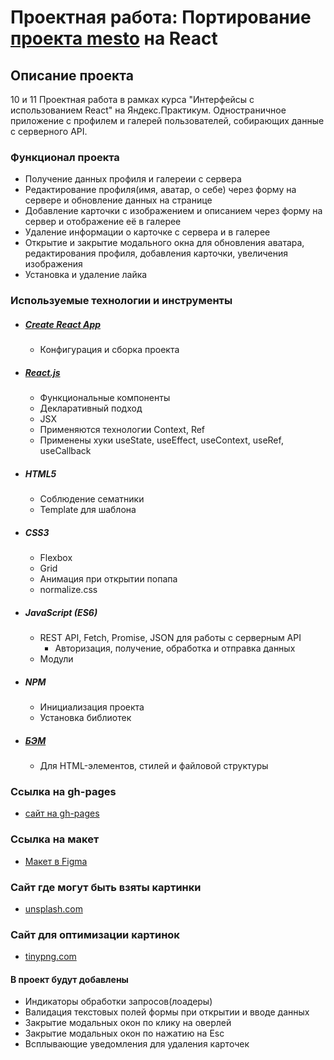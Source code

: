 # Проектная работа: Портирование [проекта mesto](https://github.com/DenisKozhevnikov/mesto) на React

## Описание проекта
10 и 11 Проектная работа в рамках курса "Интерфейсы с использованием React" на Яндекс.Практикум. Одностраничное приложение с профилем и галерей пользователей, собирающих данные с серверного API.

### Функционал проекта
* Получение данных профиля и галереии с сервера
* Редактирование профиля(имя, аватар, о себе) через форму на сервере и обновление данных на странице
* Добавление карточки с изображением и описанием через форму на сервер и отображение её в галерее
* Удаление информации о карточке с сервера и в галерее
* Открытие и закрытие модального окна для обновления аватара, редактирования профиля, добавления карточки, увеличения изображения
* Установка и удаление лайка 

### Используемые технологии и инструменты
* ##### [Create React App](https://github.com/facebook/create-react-app)
    * Конфигурация и сборка проекта 
* ##### [React.js](https://ru.reactjs.org/)
    * Функциональные компоненты
    * Декларативный подход
    * JSX
    * Применяются технологии Context, Ref
    * Применены хуки useState, useEffect, useContext, useRef, useCallback
* ##### HTML5
    * Соблюдение сематники
    * Template для шаблона
* ##### CSS3
    * Flexbox
    * Grid
    * Анимация при открытии попапа
    * normalize.css
* ##### JavaScript (ES6)
    * REST API, Fetch, Promise, JSON для работы с серверным API
      * Авторизация, получение, обработка и отправка данных
    * Модули
* ##### NPM
    * Инициализация проекта
    * Установка библиотек
* ##### [БЭМ](https://ru.bem.info/)
    * Для HTML-элементов, стилей и файловой структуры

### Ссылка на gh-pages
* [сайт на gh-pages](https://deniskozhevnikov.github.io/mesto-react/build/index.html)

### Ссылка на макет
* [Макет в Figma](https://www.figma.com/file/StZjf8HnoeLdiXS7dYrLAh/JavaScript.-Sprint-4)

### Сайт где могут быть взяты картинки
* [unsplash.com](https://unsplash.com/)

### Сайт для оптимизации картинок
* [tinypng.com](https://tinypng.com/)

#### В проект будут добавлены
* Индикаторы обработки запросов(лоадеры)
* Валидация текстовых полей формы при открытии и вводе данных
* Закрытие модальных окон по клику на оверлей
* Закрытие модальных окон по нажатию на Esc
* Всплывающие уведомления для удаления карточек
